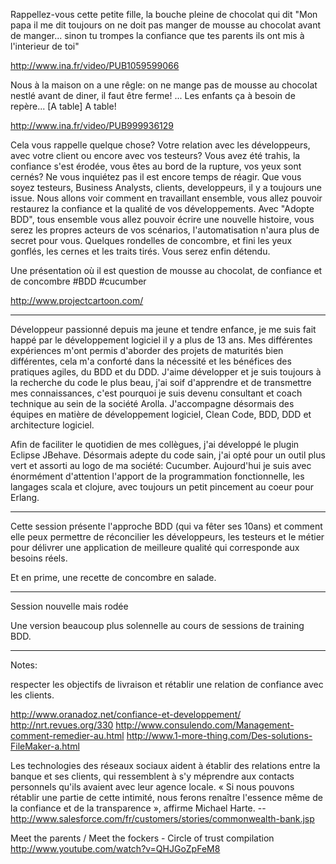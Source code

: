 Rappellez-vous cette petite fille, la bouche pleine de chocolat qui dit "Mon papa il me dit toujours on ne doit pas manger de mousse au chocolat avant de manger... sinon tu trompes la confiance que tes parents ils ont mis à l'interieur de toi"

http://www.ina.fr/video/PUB1059599066



Nous à la maison on a une rêgle: on ne mange pas de mousse au chocolat nestlé avant de diner, il faut être ferme! ... Les enfants ça à besoin de repère... [A table] A table!

http://www.ina.fr/video/PUB999936129



Cela vous rappelle quelque chose? Votre relation avec les développeurs, avec votre client ou encore avec vos testeurs?
Vous avez été trahis, la confiance s'est érodée, vous êtes au bord de la rupture, vos yeux sont cernés? Ne vous inquiétez pas il est encore temps de réagir. Que vous soyez testeurs, Business Analysts, clients, developpeurs, il y a toujours une issue. Nous allons voir comment en travaillant ensemble, vous allez pouvoir restaurez la confiance et la qualité de vos développements.
Avec "Adopte BDD", tous ensemble vous allez pouvoir écrire une nouvelle histoire, vous serez les propres acteurs de vos scénarios, l'automatisation n'aura plus de secret pour vous. Quelques rondelles de concombre, et fini les yeux gonflés, les cernes et les traits tirés. Vous serez enfin détendu.

Une présentation où il est question de mousse au chocolat, de confiance et de concombre #BDD #cucumber


http://www.projectcartoon.com/

---
Développeur passionné depuis ma jeune et tendre enfance, je me suis fait happé par le développement logiciel il y a plus de 13 ans. Mes différentes expériences m'ont permis d'aborder des projets de maturités bien différentes, cela m'a conforté dans la nécessité et les bénéfices des pratiques agiles, du BDD et du DDD. J'aime développer et je suis toujours à la recherche du code le plus beau, j'ai soif d'apprendre et de transmettre mes connaissances, c'est pourquoi je suis devenu consultant et coach technique au sein de la société Arolla. J'accompagne désormais des équipes en matière de développement logiciel, Clean Code, BDD, DDD et architecture logiciel.

Afin de faciliter le quotidien de mes collègues, j'ai développé le plugin Eclipse JBehave. Désormais adepte du code sain, j'ai opté pour un outil plus vert et assorti au logo de ma société: Cucumber.
Aujourd'hui je suis avec énormément d'attention l'apport de la programmation fonctionnelle, les langages scala et clojure, avec toujours un petit pincement au coeur pour Erlang.


---
Cette session présente l'approche BDD (qui va fêter ses 10ans) et comment elle peux permettre de réconcilier les développeurs, les testeurs et le métier pour délivrer une application de meilleure qualité qui corresponde aux besoins réels.

Et en prime, une recette de concombre en salade.

---
Session nouvelle mais rodée

Une version beaucoup plus solennelle au cours de sessions de training BDD.

---
Notes:


respecter les objectifs de livraison et rétablir une relation de confiance avec les clients.


http://www.oranadoz.net/confiance-et-developpement/
http://nrt.revues.org/330
http://www.consulendo.com/Management-comment-remedier-au.html
http://www.1-more-thing.com/Des-solutions-FileMaker-a.html


Les technologies des réseaux sociaux aident à établir des relations entre la banque et ses clients, qui ressemblent à s'y méprendre aux contacts personnels qu'ils avaient avec leur agence locale. « Si nous pouvons rétablir une partie de cette intimité, nous ferons renaître l'essence même de la confiance et de la transparence », affirme Michael Harte.
-- http://www.salesforce.com/fr/customers/stories/commonwealth-bank.jsp


Meet the parents / Meet the fockers - Circle of trust compilation
http://www.youtube.com/watch?v=QHJGoZpFeM8







